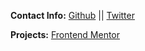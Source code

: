 
**Contact Info:**
[Github](https://github.com/isamardzija) || [Twitter](https://twitter.com/i_samardzija) 

**Projects:**
[Frontend Mentor](https://isamardzija.github.io/FrontendmentorIO/)
